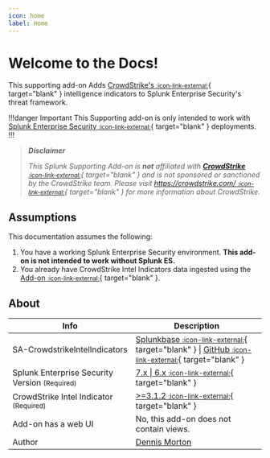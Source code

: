```yaml
---
icon: home
label: Home
---
```


# Welcome to the Docs!

This supporting add-on Adds [CrowdStrike's <small>:icon-link-external:</small>][crowdstrike]{ target="blank" } intelligence indicators to Splunk Enterprise Security's threat framework.

!!!danger Important
This Supporting add-on is only intended to work with [Splunk Enterprise Security <small>:icon-link-external:</small>](https://splunkbase.splunk.com/app/263){ target="blank" } deployments.
!!!

> __*Disclaimer*__
> 
> *This Splunk Supporting Add-on is __not__ affiliated with [__CrowdStrike__ <small>:icon-link-external:</small>][crowdstrike]{ target="blank" } and is not sponsored or sanctioned by the CrowdStrike team. Please visit [https://crowdstrike.com/ <small>:icon-link-external:</small>][crowdstrike]{ target="blank" } for more information about CrowdStrike.*

## Assumptions

This documentation assumes the following:

1. You have a working Splunk Enterprise Security environment. __This add-on is not intended to work without Splunk ES.__
2. You already have CrowdStrike Intel Indicators data ingested using the [Add-on <small>:icon-link-external:</small>](https://splunkbase.splunk.com/app/5083){ target="blank" }.

## About

Info | Description
------|----------
SA-CrowdstrikeIntelIndicators | [Splunkbase <small>:icon-link-external:</small>](https://splunkbase.splunk.com/app/TODO){ target="blank" } \| [GitHub <small>:icon-link-external:</small>](https://github.com/rba-community/SA-CrowdstrikeIntelIndicators/releases/){ target="blank" }
Splunk Enterprise Security Version <small>(Required)</small> | [7.x \| 6.x <small>:icon-link-external:</small>](https://splunkbase.splunk.com/app/263){ target="blank" }
CrowdStrike Intel Indicator <small>(Required)</small> | [>=3.1.2 <small>:icon-link-external:</small>](https://splunkbase.splunk.com/app/5083){ target="blank" }
Add-on has a web UI | No, this add-on does not contain views.
Author | [Dennis Morton](https://www.linkedin.com/in/dennis-morton-627632/)

[crowdstrike]: https://www.crowdstrike.com/
